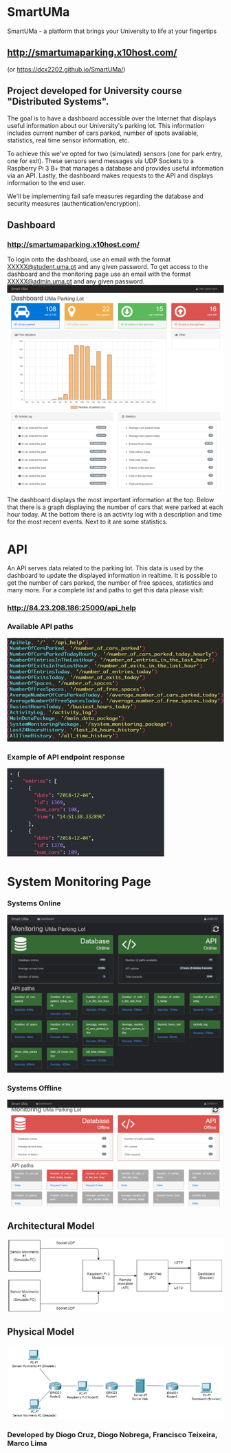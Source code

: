 # SmartUMa
SmartUMa - a platform that brings your University to life at your fingertips
## http://smartumaparking.x10host.com/
(or https://dcx2202.github.io/SmartUMa/)

## Project developed for University course "Distributed Systems".

The goal is to have a dashboard accessible over the Internet that displays useful information about our University's parking lot.
This information includes current number of cars parked, number of spots available, statistics, real time sensor information, etc.

To achieve this we've opted for two (simulated) sensors (one for park entry, one for exit).
These sensors send messages via UDP Sockets to a Raspberry Pi 3 B+ that manages a database and provides useful information via an API.
Lastly, the dashboard makes requests to the API and displays information to the end user.

We'll be implementing fail safe measures regarding the database and security measures (authentication/encryption).

## Dashboard
### http://smartumaparking.x10host.com/
To login onto the dashboard, use an email with the format XXXXX@student.uma.pt and any given password.
To get access to the dashboard and the monitoring page use an email with the format XXXXX@admin.uma.pt and any given password.
![alt text](https://github.com/dcx2202/SmartUMa/blob/master/readme_images/dashboard.png)
The dashboard displays the most important information at the top.
Below that there is a graph displaying the number of cars that were parked at each hour today.
At the bottom there is an activity log with a description and time for the most recent events. Next to it are some statistics.


# API
An API serves data related to the parking lot. This data is used by the dashboard to update the displayed information in realtime.
It is possible to get the number of cars parked, the number of free spaces, statistics and many more. For a complete list and paths to get this data please visit:

### http://84.23.208.186:25000/api_help

### Available API paths
![alt text](https://github.com/dcx2202/SmartUMa/blob/master/readme_images/available_api_paths.png)

### Example of API endpoint response
![alt text](https://github.com/dcx2202/SmartUMa/blob/master/readme_images/api_response.png)

# System Monitoring Page
### Systems Online
![alt text](https://github.com/dcx2202/SmartUMa/blob/master/readme_images/monitoring_success.png)

### Systems Offline
![alt text](https://github.com/dcx2202/SmartUMa/blob/master/readme_images/monitoring_failure.png)


## Architectural Model
![alt text](https://github.com/dcx2202/SmartUMa/blob/master/readme_images/modelo_arquitetural.png)


## Physical Model
![alt text](https://github.com/dcx2202/SmartUMa/blob/master/readme_images/modelo_fisico.png)


### Developed by Diogo Cruz, Diogo Nobrega, Francisco Teixeira, Marco Lima
